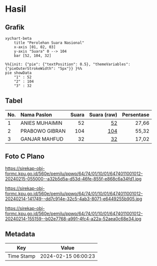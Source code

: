 # Hasil

## Grafik

```mermaid
xychart-beta
    title "Perolehan Suara Nasional"
    x-axis [01, 02, 03]
    y-axis "Suara" 0 --> 104
    bar [52, 104, 32]
```

```mermaid
%%{init: {"pie": {"textPosition": 0.5}, "themeVariables": {"pieOuterStrokeWidth": "5px"}} }%%
pie showData
    "1" : 52
    "2" : 104
    "3" : 32
```

## Tabel

| No. | Nama Paslon    | Suara | Suara (raw) | Persentase |
|:--- |:-------------- | -----:| -----------:| ----------:|
| 1   | ANIES MUHAIMIN | 52    | [52][p-1]   | 27,66      |
| 2   | PRABOWO GIBRAN | 104   | [104][p-2]  | 55,32      |
| 3   | GANJAR MAHFUD  | 32    | [32][p-3]   | 17,02      |


[p-1]: https://github.com/gigit-pemilu/pemilu-2024/blob/main/pilpres/hitung-suara/sub/64-kalimantan-timur/sub/74-kota-bontang/sub/01-bontang-utara/sub/1001-bontang-kuala/sub/012-tps/sub/paslon-1.txt
[p-2]: https://github.com/gigit-pemilu/pemilu-2024/blob/main/pilpres/hitung-suara/sub/64-kalimantan-timur/sub/74-kota-bontang/sub/01-bontang-utara/sub/1001-bontang-kuala/sub/012-tps/sub/paslon-2.txt
[p-3]: https://github.com/gigit-pemilu/pemilu-2024/blob/main/pilpres/hitung-suara/sub/64-kalimantan-timur/sub/74-kota-bontang/sub/01-bontang-utara/sub/1001-bontang-kuala/sub/012-tps/sub/paslon-3.txt

## Foto C Plano

https://sirekap-obj-formc.kpu.go.id/560e/pemilu/ppwp/64/74/01/10/01/6474011001012-20240215-055000--a32b5d5a-d53d-46fe-855f-e868c6a34fd1.jpg

https://sirekap-obj-formc.kpu.go.id/560e/pemilu/ppwp/64/74/01/10/01/6474011001012-20240214-141749--dd7c914e-32c5-4ab3-8071-e6449255b905.jpg

https://sirekap-obj-formc.kpu.go.id/560e/pemilu/ppwp/64/74/01/10/01/6474011001012-20240214-155159--b02e7768-a991-4fc4-a22a-52aea0c68e34.jpg


## Metadata

| Key        | Value               |
| ---------- | ------------------- |
| Time Stamp | 2024-02-15 06:00:23 |



